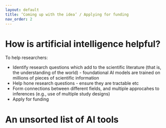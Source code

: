```yaml
---
layout: default
title: ‘Coming up with the idea’ / Applying for funding
nav_order: 2
---
```


# How is artificial intelligence helpful?
To help researchers:
<ul>
<li>Identify research questions which add to the scientific literature (that is, the understanding of the world) - foundational AI models are trained on millions of pieces of scientific information  </li>
<li>Help hone research questions - ensure they are tractable etc</li>
<li>Form connections between different fields, and multiple approcahes to inferences (e.g., use of multiple study designs) </li>
<li>Apply for funding </li>
</ul>
  
# An unsorted list of AI tools


